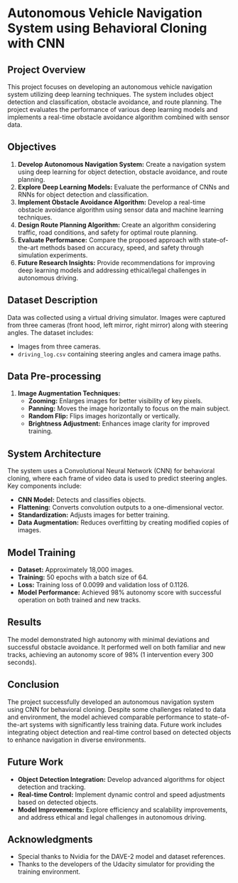 # Autonomous Vehicle Navigation System using Behavioral Cloning with CNN

## Project Overview

This project focuses on developing an autonomous vehicle navigation system utilizing deep learning techniques. The system includes object detection and classification, obstacle avoidance, and route planning. The project evaluates the performance of various deep learning models and implements a real-time obstacle avoidance algorithm combined with sensor data.

## Objectives

1. **Develop Autonomous Navigation System:** Create a navigation system using deep learning for object detection, obstacle avoidance, and route planning.
2. **Explore Deep Learning Models:** Evaluate the performance of CNNs and RNNs for object detection and classification.
3. **Implement Obstacle Avoidance Algorithm:** Develop a real-time obstacle avoidance algorithm using sensor data and machine learning techniques.
4. **Design Route Planning Algorithm:** Create an algorithm considering traffic, road conditions, and safety for optimal route planning.
5. **Evaluate Performance:** Compare the proposed approach with state-of-the-art methods based on accuracy, speed, and safety through simulation experiments.
6. **Future Research Insights:** Provide recommendations for improving deep learning models and addressing ethical/legal challenges in autonomous driving.

## Dataset Description

Data was collected using a virtual driving simulator. Images were captured from three cameras (front hood, left mirror, right mirror) along with steering angles. The dataset includes:
- Images from three cameras.
- `driving_log.csv` containing steering angles and camera image paths.

## Data Pre-processing

1. **Image Augmentation Techniques:**
   - **Zooming:** Enlarges images for better visibility of key pixels.
   - **Panning:** Moves the image horizontally to focus on the main subject.
   - **Random Flip:** Flips images horizontally or vertically.
   - **Brightness Adjustment:** Enhances image clarity for improved training.

## System Architecture

The system uses a Convolutional Neural Network (CNN) for behavioral cloning, where each frame of video data is used to predict steering angles. Key components include:
- **CNN Model:** Detects and classifies objects.
- **Flattening:** Converts convolution outputs to a one-dimensional vector.
- **Standardization:** Adjusts images for better training.
- **Data Augmentation:** Reduces overfitting by creating modified copies of images.

## Model Training

- **Dataset:** Approximately 18,000 images.
- **Training:** 50 epochs with a batch size of 64.
- **Loss:** Training loss of 0.0099 and validation loss of 0.1126.
- **Model Performance:** Achieved 98% autonomy score with successful operation on both trained and new tracks.

## Results

The model demonstrated high autonomy with minimal deviations and successful obstacle avoidance. It performed well on both familiar and new tracks, achieving an autonomy score of 98% (1 intervention every 300 seconds).

## Conclusion

The project successfully developed an autonomous navigation system using CNN for behavioral cloning. Despite some challenges related to data and environment, the model achieved comparable performance to state-of-the-art systems with significantly less training data. Future work includes integrating object detection and real-time control based on detected objects to enhance navigation in diverse environments.

## Future Work

- **Object Detection Integration:** Develop advanced algorithms for object detection and tracking.
- **Real-time Control:** Implement dynamic control and speed adjustments based on detected objects.
- **Model Improvements:** Explore efficiency and scalability improvements, and address ethical and legal challenges in autonomous driving.

## Acknowledgments

- Special thanks to Nvidia for the DAVE-2 model and dataset references.
- Thanks to the developers of the Udacity simulator for providing the training environment.

